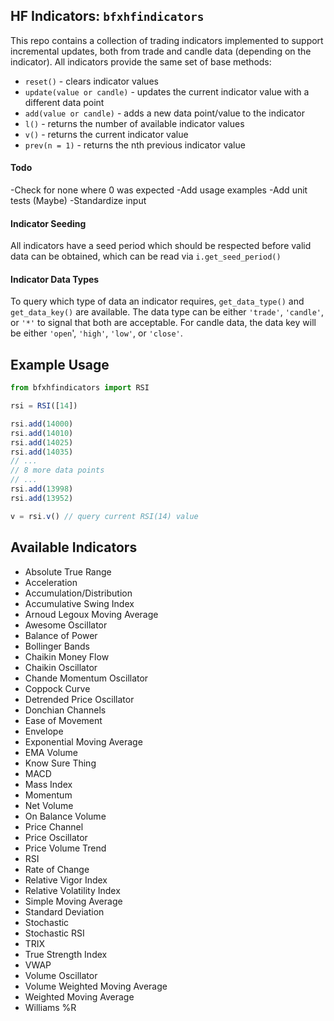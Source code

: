 ## HF Indicators: `bfxhfindicators`

This repo contains a collection of trading indicators implemented to support incremental updates, both from trade and candle data (depending on the indicator). All indicators provide the same set of base methods:

* `reset()` - clears indicator values
* `update(value or candle)` - updates the current indicator value with a different data point
* `add(value or candle)` - adds a new data point/value to the indicator
* `l()` - returns the number of available indicator values
* `v()` - returns the current indicator value
* `prev(n = 1)` - returns the nth previous indicator value

#### Todo
  -Check for none where 0 was expected
  -Add usage examples
  -Add unit tests (Maybe)
  -Standardize input

#### Indicator Seeding

All indicators have a seed period which should be respected before valid data can be obtained, which can be read via `i.get_seed_period()`

#### Indicator Data Types

To query which type of data an indicator requires, `get_data_type()` and `get_data_key()` are available. The data type can be either `'trade'`, `'candle'`, or `'*'` to signal that both are acceptable. For candle data, the data key will be either `'open`', `'high'`, `'low'`, or `'close'`.

## Example Usage

```js
from bfxhfindicators import RSI

rsi = RSI([14])

rsi.add(14000)
rsi.add(14010)
rsi.add(14025)
rsi.add(14035)
// ...
// 8 more data points
// ...
rsi.add(13998)
rsi.add(13952)

v = rsi.v() // query current RSI(14) value
```

## Available Indicators
* Absolute True Range
* Acceleration
* Accumulation/Distribution
* Accumulative Swing Index
* Arnoud Legoux Moving Average
* Awesome Oscillator
* Balance of Power
* Bollinger Bands
* Chaikin Money Flow
* Chaikin Oscillator
* Chande Momentum Oscillator
* Coppock Curve
* Detrended Price Oscillator
* Donchian Channels
* Ease of Movement
* Envelope
* Exponential Moving Average
* EMA Volume
* Know Sure Thing
* MACD
* Mass Index
* Momentum
* Net Volume
* On Balance Volume
* Price Channel
* Price Oscillator
* Price Volume Trend
* RSI
* Rate of Change
* Relative Vigor Index
* Relative Volatility Index
* Simple Moving Average
* Standard Deviation
* Stochastic
* Stochastic RSI
* TRIX
* True Strength Index
* VWAP
* Volume Oscillator
* Volume Weighted Moving Average
* Weighted Moving Average
* Williams %R
